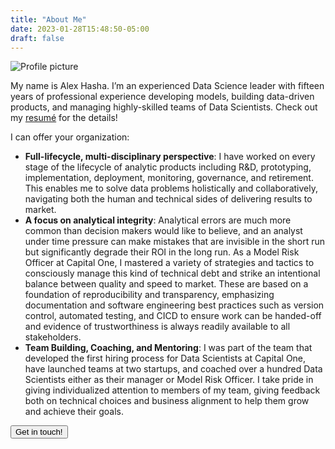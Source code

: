 ```yaml
---
title: "About Me"
date: 2023-01-28T15:48:50-05:00
draft: false
---
```


<div class="side-image">
<img src="/images/hasha_profile.jpg" alt="Profile picture">
</div>

<div class="side-image-main">

My name is Alex Hasha.  I’m an experienced Data Science leader with fifteen years of
professional experience developing models, building data-driven products, and managing
highly-skilled teams of Data Scientists.  Check out my [resumé](/documents/alex_hasha_resume.pdf)
for the details!

I can offer your organization:

* **Full-lifecycle, multi-disciplinary perspective**: I have worked on every stage of the
  lifecycle of analytic products including R&D, prototyping, implementation, deployment,
  monitoring, governance, and retirement. This enables me to solve data problems holistically
  and collaboratively, navigating both the human and technical sides of delivering results to
  market.
* **A focus on analytical integrity**:  Analytical errors are much more common
  than decision makers would like to believe, and an analyst under time pressure can make
  mistakes that are invisible in the short run but significantly degrade their ROI in the long run.
  As a Model Risk Officer at Capital One, I mastered a variety of strategies and tactics to consciously
  manage this kind of technical debt and strike an intentional balance between quality and
  speed to market. These are based on a foundation of reproducibility and transparency,
  emphasizing documentation and software engineering best practices such as version control,
  automated testing, and CICD to ensure work can be handed-off and evidence of
  trustworthiness is always readily available to all stakeholders.
* **Team Building, Coaching, and Mentoring**: I was part of the team that developed the first hiring
  process for Data Scientists at Capital One, have launched teams at two startups, and coached over a hundred Data
  Scientists either as their manager or Model Risk Officer. I take pride in giving
  individualized attention to members of my team, giving feedback both on technical
  choices and business alignment to help them grow and achieve their goals.

<button class="contact-button" role="button" onclick="window.location.href='/contact/';">Get in touch!</button>
</div>
